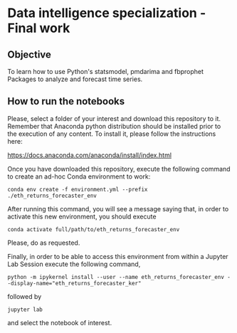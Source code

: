 # Data intelligence specialization - Final work

## Objective

To learn how to use Python's statsmodel, pmdarima and fbprophet Packages to analyze and forecast time series. 

## How to run the notebooks

Please, select a folder of your interest and download this repository to it. Remember that Anaconda python distribution should be installed prior to the execution of any content. To install it, please follow the instructions here:

https://docs.anaconda.com/anaconda/install/index.html

Once you have downloaded this repository, execute the following command to create an ad-hoc Conda environment to work:

`conda env create -f environment.yml --prefix ./eth_returns_forecaster_env`

After running this command, you will see a message saying that, in order to activate this new environment, you should execute  

`conda activate full/path/to/eth_returns_forecaster_env`

Please, do as requested.  

Finally, in order to be able to access this environment from within a Jupyter Lab Session execute the following command,

`python -m ipykernel install --user --name eth_returns_forecaster_env --display-name="eth_returns_forecaster_ker"`

followed by 

`jupyter lab`

and select the notebook of interest.
